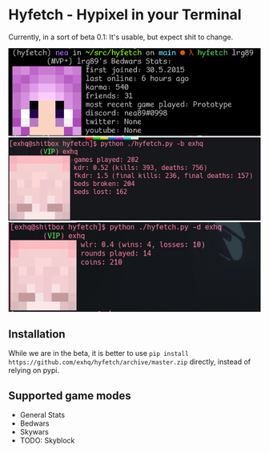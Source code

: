 # Hyfetch - Hypixel in your Terminal

Currently, in a sort of beta 0.1: It's usable, but expect shit to change.

![General stats](screenshots/generalstats.png)  
![bedwars stats](screenshots/bedwarsstarts.png)  
![duels stats](screenshots/duelsstats.png)  

## Installation

While we are in the beta, it is better to use `pip install https://github.com/exhq/hyfetch/archive/master.zip`
directly, instead of relying on pypi.

## Supported game modes



 - General Stats
 - Bedwars
 - Skywars
 - TODO: Skyblock
